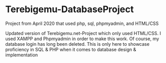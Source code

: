# Terebigemu-DatabaseProject
Project from April 2020 that used php, sql, phpmyadmin, and HTML/CSS

Updated version of Terebigemu.net-Project which only used HTML/CSS. I used XAMPP and Phpmyadmin in order to make this work. 
Of course, my database login has long been deleted. This is only here to showcase proficiency in SQL & PHP when it comes to database design & implementation
